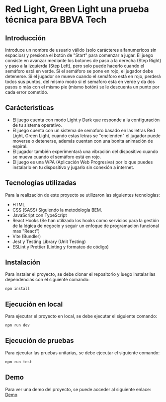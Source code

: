 # Red Light, Green Light una prueba técnica para BBVA Tech

## Introducción

Introduce un nombre de usuario válido (solo carácteres alfanumericos sin espacios) y presiona el botón de "Start" para comenzar a jugar. El juego consiste en avanzar mediante los botones de paso a la derecha (Step Right) y paso a la izquierda (Step Left), pero solo puede hacerlo cuando el semáforo está en verde. Si el semáforo se pone en rojo, el jugador debe detenerse. Si el jugador se mueve cuando el semáforo está en rojo, perderá todos sus puntos, del mismo modo si el semaforo esta en verde y da dos pasos o más con el mismo pie (mismo botón) se le descuenta un punto por cada error cometido.

## Carácteristicas

- El juego cuenta con modo Light y Dark que responde a la configuración de tu sistema operativo.
- El juego cuenta con un sistema de semaforo basado en las letras Red Light, Green Light, cuando estas letras se "encienden" el jugador puede moverse o detenerse, además cuentan con una bonita animación de espiral.
- El jugador también experimentará una vibración del dispositivo cuando se mueva cuando el semáforo está en rojo.
- El juego es una WPA (Aplicación Web Progresiva) por lo que puedes instalarlo en tu dispositivo y jugarlo sin conexión a internet.

## Tecnologías utilizadas

Para la realización de este proyecto se utilizaron las siguientes tecnologías:

- HTML
- CSS (SASS) Siguiendo la metodología BEM.
- JavaScript con TypeScript
- React Hooks (Se han utilizado los hooks como servicios para la gestión de la lógica de negocio y seguir un enfoque de programación funcional mas "React")
- Vite (Bundler)
- Jest y Testing Library (Unit Testing)
- ESLint y Prettier (Linting y formateo de código)

## Instalación

Para instalar el proyecto, se debe clonar el repositorio y luego instalar las dependencias con el siguiente comando:

```bash
npm install
```

## Ejecución en local

Para ejecutar el proyecto en local, se debe ejecutar el siguiente comando:

```bash
npm run dev
```

## Ejecución de pruebas

Para ejecutar las pruebas unitarias, se debe ejecutar el siguiente comando:

```bash
npm run test
```

## Demo

Para ver una demo del proyecto, se puede acceder al siguiente enlace: [Demo](https://red-light-green-light-jesus-mur.vercel.app/)

